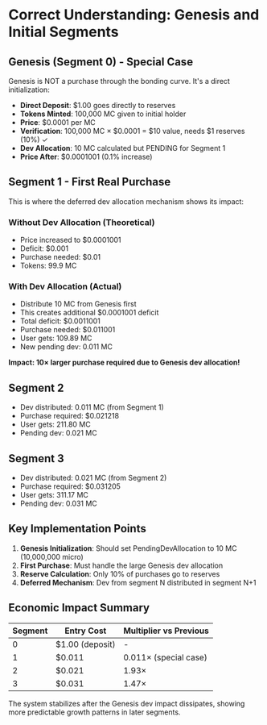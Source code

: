 # Correct Understanding: Genesis and Initial Segments

## Genesis (Segment 0) - Special Case

Genesis is NOT a purchase through the bonding curve. It's a direct initialization:

- **Direct Deposit**: $1.00 goes directly to reserves
- **Tokens Minted**: 100,000 MC given to initial holder
- **Price**: $0.0001 per MC
- **Verification**: 100,000 MC × $0.0001 = $10 value, needs $1 reserves (10%) ✓
- **Dev Allocation**: 10 MC calculated but PENDING for Segment 1
- **Price After**: $0.0001001 (0.1% increase)

## Segment 1 - First Real Purchase

This is where the deferred dev allocation mechanism shows its impact:

### Without Dev Allocation (Theoretical)
- Price increased to $0.0001001
- Deficit: $0.001
- Purchase needed: $0.01
- Tokens: 99.9 MC

### With Dev Allocation (Actual)
- Distribute 10 MC from Genesis first
- This creates additional $0.0001001 deficit
- Total deficit: $0.0011001
- Purchase needed: $0.011001
- User gets: 109.89 MC
- New pending dev: 0.011 MC

**Impact: 10× larger purchase required due to Genesis dev allocation!**

## Segment 2

- Dev distributed: 0.011 MC (from Segment 1)
- Purchase required: $0.021218
- User gets: 211.80 MC
- Pending dev: 0.021 MC

## Segment 3

- Dev distributed: 0.021 MC (from Segment 2)
- Purchase required: $0.031205
- User gets: 311.17 MC
- Pending dev: 0.031 MC

## Key Implementation Points

1. **Genesis Initialization**: Should set PendingDevAllocation to 10 MC (10,000,000 micro)
2. **First Purchase**: Must handle the large Genesis dev allocation
3. **Reserve Calculation**: Only 10% of purchases go to reserves
4. **Deferred Mechanism**: Dev from segment N distributed in segment N+1

## Economic Impact Summary

| Segment | Entry Cost | Multiplier vs Previous |
|---------|------------|----------------------|
| 0 | $1.00 (deposit) | - |
| 1 | $0.011 | 0.011× (special case) |
| 2 | $0.021 | 1.93× |
| 3 | $0.031 | 1.47× |

The system stabilizes after the Genesis dev impact dissipates, showing more predictable growth patterns in later segments.